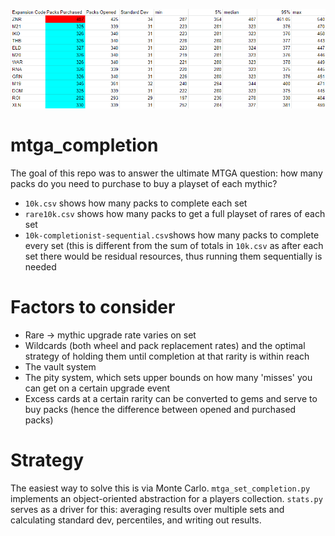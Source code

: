 ![Summary](summary.png)
# mtga_completion
The goal of this repo was to answer the ultimate MTGA question: how many packs do you need to purchase to buy a playset of each mythic?
- `10k.csv` shows how many packs to complete each set
- `rare10k.csv` shows how many packs to get a full playset of rares of each set
- `10k-completionist-sequential.csv`shows how many packs to complete every set (this is different from the sum of totals in `10k.csv` as after each set there would be residual resources, thus running them sequentially is needed
# Factors to consider
- Rare -> mythic upgrade rate varies on set 
- Wildcards (both wheel and pack replacement rates) and the optimal strategy of holding them until completion at that rarity is within reach
- The vault system 
- The pity system, which sets upper bounds on how many 'misses' you can get on a certain upgrade event
- Excess cards at a certain rarity can be converted to gems and serve to buy packs (hence the difference between opened and purchased packs)

# Strategy
The easiest way to solve this is via Monte Carlo. `mtga_set_completion.py` implements an object-oriented abstraction for a players collection. `stats.py` serves as a driver for this: averaging results over multiple sets and calculating standard dev, percentiles, and writing out results. 
